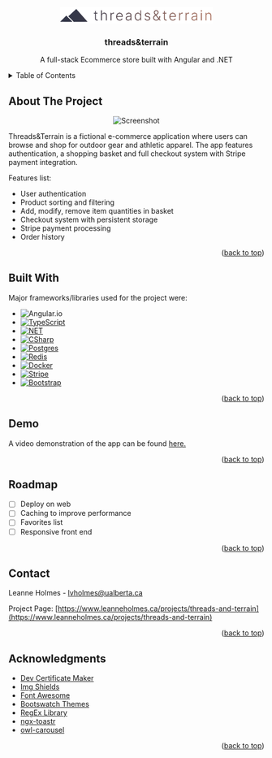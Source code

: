 <a name="readme-top"></a>

<!-- PROJECT LOGO -->
<br />
<div align="center">
  <a href="https://github.com/othneildrew/Best-README-Template">
    <img src="/client/src/assets/images/figma-logo.png" alt="Logo" width="300">
  </a>

  <h3 align="center">threads&terrain</h3>

  <p align="center">
    A full-stack Ecommerce store built with Angular and .NET
  </p>
</div>



<!-- TABLE OF CONTENTS -->
<details>
  <summary>Table of Contents</summary>
  <ol>
    <li>
      <a href="#about-the-project">About The Project</a>
      <ul>
        <li><a href="#built-with">Built With</a></li>
      </ul>
    </li>
    <li><a href="#demo">Demo</a>
    </li>
    <li><a href="#roadmap">Roadmap</a></li>
    <li><a href="#contact">Contact</a></li>
    <li><a href="#acknowledgments">Acknowledgments</a></li>
  </ol>
</details>



<!-- ABOUT THE PROJECT -->
## About The Project
<div align="center">
<img src="https://assets-global.website-files.com/651909e5222ad9249885d9ad/653e06cfebd7182c1f7d3cd4_threads-and-terrain-1.jpg" alt="Screenshot" width="500">
</div>

Threads&Terrain is a fictional e-commerce application where users can browse and shop for outdoor gear and athletic apparel. The app features authentication, a shopping basket and full checkout system with Stripe payment integration. 

Features list: 
* User authentication
* Product sorting and filtering
* Add, modify, remove item quantities in basket
* Checkout system with persistent storage
* Stripe payment processing
* Order history


<p align="right">(<a href="#readme-top">back to top</a>)</p>



## Built With

Major frameworks/libraries used for the project were: 

* ![Angular.io]
* [![TypeScript][TypeScript]][TypeScript-url]
* [![NET][NET]][NET-url]
* [![CSharp][CSharp]][CSharp-url]
* [![Postgres][Postgres]][Postgres-url]
* [![Redis][Redis]][Redis-url]
* [![Docker][Docker]][Docker-url]
* [![Stripe][Stripe]][Stripe-url]
* [![Bootstrap][Bootstrap.com]][Bootstrap-url]


<p align="right">(<a href="#readme-top">back to top</a>)</p>



## Demo

A video demonstration of the app can be found <a href="https://www.youtube.com/watch?v=9-JTgnlE4LE">here.</a>

<p align="right">(<a href="#readme-top">back to top</a>)</p>


<!-- ROADMAP -->
## Roadmap

- [ ] Deploy on web
- [ ] Caching to improve performance
- [ ] Favorites list
- [ ] Responsive front end

<p align="right">(<a href="#readme-top">back to top</a>)</p>


<!-- CONTACT -->
## Contact

Leanne Holmes - lvholmes@ualberta.ca

Project Page: [https://www.leanneholmes.ca/projects/threads-and-terrain](https://www.leanneholmes.ca/projects/threads-and-terrain)

<p align="right">(<a href="#readme-top">back to top</a>)</p>



<!-- ACKNOWLEDGMENTS -->
## Acknowledgments

* [Dev Certificate Maker](https://github.com/FiloSottile/mkcert)
* [Img Shields](https://shields.io)
* [Font Awesome](https://fontawesome.com)
* [Bootswatch Themes](https://bootswatch.com/)
* [RegEx Library](https://regexlib.com/)
* [ngx-toastr](https://github.com/scttcper/ngx-toastr)
* [owl-carousel](https://www.npmjs.com/package/ngx-owl-carousel-o)

<p align="right">(<a href="#readme-top">back to top</a>)</p>



<!-- MARKDOWN LINKS & IMAGES -->
<!-- https://www.markdownguide.org/basic-syntax/#reference-style-links -->
[contributors-shield]: https://img.shields.io/github/contributors/othneildrew/Best-README-Template.svg?style=for-the-badge
[contributors-url]: https://github.com/othneildrew/Best-README-Template/graphs/contributors
[forks-shield]: https://img.shields.io/github/forks/othneildrew/Best-README-Template.svg?style=for-the-badge
[forks-url]: https://github.com/othneildrew/Best-README-Template/network/members
[stars-shield]: https://img.shields.io/github/stars/othneildrew/Best-README-Template.svg?style=for-the-badge
[stars-url]: https://github.com/othneildrew/Best-README-Template/stargazers
[Docker]: https://img.shields.io/badge/Docker-2496ED?style=for-the-badge&logo=Docker&logoColor=white
[Docker-url]: https://www.docker.com/
[Redis]: https://img.shields.io/badge/Redis-DC382D?style=for-the-badge&logo=Redis&logoColor=white
[Redis-url]: https://redis.com/
[Postgres]: https://img.shields.io/badge/Postgresql-4169E1?style=for-the-badge&logo=Postgresql&logoColor=white
[Postgres-url]: https://www.postgresql.org/
[Angular.io]: https://img.shields.io/badge/Angular-DD0031?style=for-the-badge&logo=angular&logoColor=white
[Angular-url]: https://angular.io/
[Stripe]: https://img.shields.io/badge/Stripe-008CDD?style=for-the-badge&logo=stripe&logoColor=white
[Stripe-url]: https://stripe.com
[TypeScript]: https://img.shields.io/badge/TypeScript-3178C6?style=for-the-badge&logo=typescript&logoColor=white
[TypeScript-url]: https://dotnet.microsoft.com/en-us/
[Bootstrap.com]: https://img.shields.io/badge/Bootstrap-563D7C?style=for-the-badge&logo=bootstrap&logoColor=white
[Bootstrap-url]: https://getbootstrap.com
[NET]: https://img.shields.io/badge/.NET-512BD4?style=for-the-badge&logo=.net&logoColor=white
[NET-url]: https://dotnet.microsoft.com/en-us/
[Bootstrap-url]: https://getbootstrap.com
[CSharp]: https://img.shields.io/badge/c%20sharp-000000?style=for-the-badge&logo=c%20sharp&logoColor=white
[CSharp-url]: https://learn.microsoft.com/en-us/dotnet/csharp/tour-of-csharp/
